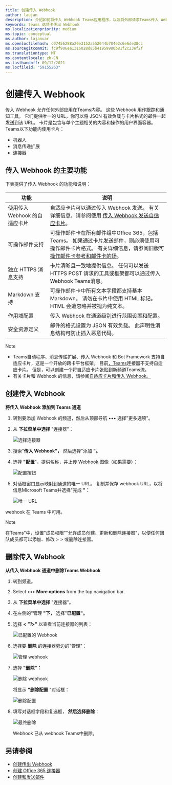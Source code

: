 ```yaml
---
title: 创建传入 Webhook
author: laujan
description: 介绍如何将传入 Webhook Teams应用程序，以及将外部请求Teams传入 Webhook
keywords: teams 选项卡传出 Webhook
ms.localizationpriority: medium
ms.topic: conceptual
ms.author: lajanuar
ms.openlocfilehash: c07456288a26e3152a552644b704e2c6e6de38cc
ms.sourcegitcommit: fc9f906ea1316028d85b41959980b81f2c23ef2f
ms.translationtype: MT
ms.contentlocale: zh-CN
ms.lasthandoff: 09/12/2021
ms.locfileid: "59155263"
---
```

# <a name="create-incoming-webhook"></a>创建传入 Webhook

传入 Webhook 允许任何外部应用在Teams内容。 这些 Webhook 用作跟踪和通知工具。 它们提供唯一的 URL，你可以将 JSON 有效负载与卡片格式的邮件一起发送到该 URL。 卡片是包含与单个主题相关的内容和操作的用户界面容器。 Teams以下功能内使用卡片：

* 机器人
* 消息传递扩展
* 连接器

## <a name="key-features-of-incoming-webhook"></a>传入 Webhook 的主要功能

下表提供了传入 Webhook 的功能和说明：

| 功能 | 说明 |
| ------- | ----------- |
|使用传入 Webhook 的自适应卡片|自适应卡片可以通过传入 Webhook 发送。 有关详细信息，请参阅使用 [传入 Webhook 发送自适应卡片](../../webhooks-and-connectors/how-to/connectors-using.md#send-adaptive-cards-using-an-incoming-webhook)。|
|可操作邮件支持|可操作邮件卡在所有邮件组中Office 365，包括Teams。 如果通过卡片发送邮件，则必须使用可操作邮件卡片格式。 有关详细信息，请参阅旧版可[操作邮件卡参考](/outlook/actionable-messages/message-card-reference)[和邮件卡的场](https://messagecardplayground.azurewebsites.net)。|
|独立 HTTPS 消息支持|卡片清晰且一致地提供信息。 任何可以发送 HTTPS POST 请求的工具或框架都可以通过传入 Webhook Teams消息。|
|Markdown 支持|可操作邮件卡中所有文本字段都支持基本 Markdown。 请勿在卡片中使用 HTML 标记。 HTML 会遭忽略并被视为纯文本。|
|作用域配置|传入 Webhook 在通道级别进行范围设置和配置。|
|安全资源定义|邮件的格式设置为 JSON 有效负载。 此声明性消息结构可防止插入恶意代码。|

> [!NOTE]
> * Teams自动程序、消息传递扩展、传入 Webhook 和 Bot Framework 支持自适应卡片，这是一个开放的跨卡平台框架。 目前[，Teams](../../webhooks-and-connectors/how-to/connectors-creating.md)连接器不支持自适应卡片。 但是，可以创建一个将自适应卡片[](https://flow.microsoft.com/blog/microsoft-flow-in-microsoft-teams/)张贴到新频道Teams流。
> * 有关卡片和 Webhook 的信息，请参阅[自适应卡片和传入 Webhook。](~/task-modules-and-cards/what-are-cards.md#adaptive-cards-and-incoming-webhooks)

## <a name="create-incoming-webhook"></a>创建传入 Webhook

**将传入 Webhook 添加到 Teams 通道**

1. 转到要添加 Webhook 的频道，然后从顶部导航 &#8226;&#8226;&#8226; 选择"更多选项"。
1. 从 **下拉菜单中选择** "连接器"：

    ![选择连接器](~/assets/images/connectors.png)

1. 搜索"**传入 Webhook"，** 然后选择"添加 **"。**
1. 选择 **"配置**"，提供名称，并上传 Webhook 图像（如果需要）：

    ![配置按钮](~/assets/images/configure.png)

1. 对话框窗口显示映射到通道的唯一 URL。 复制并保存 webhook URL，以将信息Microsoft Teams并选择"完成 **"：**

    ![唯一 URL](~/assets/images/url.png)

webhook 在 Teams 中可用。

> [!NOTE]
> 在Teams"中，设置"成员权限""允许成员创建、更新和删除连接器"，以便任何团队成员都可以添加、修改  >    >  或删除连接器。

## <a name="remove-incoming-webhook"></a>删除传入 Webhook

**从传入 Webhook 通道中删除Teams Webhook**

1. 转到频道。
1. Select &#8226;&#8226;&#8226; **More options** from the top navigation bar.
1. 从 **下拉菜单中选择** "连接器"。
1. 在左侧的"管理 **"下，** 选择"**已配置"。**
1. 选择 **< *"1*>"** 以查看当前连接器的列表：

    ![已配置的 Webhook](~/assets/images/configured.png)

1. 选择要 **删除** 的连接器旁边的"管理"：

    ![管理 webhook](~/assets/images/manage.png)

1. 选择 **"删除"：**

    ![删除 webhook](~/assets/images/remove.png)

    将显示 **"删除配置** "对话框：

    ![删除配置](~/assets/images/removeconfiguration.png)

1. 填写对话框字段和复选框， **然后选择删除**：

    ![最终删除](~/assets/images/finalremove.png)

    Webhook 已从 webhook Teams中删除。

## <a name="see-also"></a>另请参阅

* [创建传出 Webhook](~/webhooks-and-connectors/how-to/add-outgoing-webhook.md)
* [创建 Office 365 连接器](~/webhooks-and-connectors/how-to/connectors-creating.md)
* [创建和发送邮件](~/webhooks-and-connectors/how-to/connectors-using.md)
